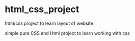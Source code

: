 # html_css_project
html/css project to learn layout of website

simple pure CSS and Html project to learn working with css
